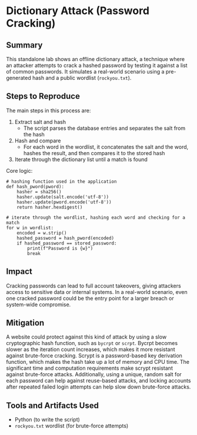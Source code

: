 # Dictionary Attack (Password Cracking)

## Summary
This standalone lab shows an offline dictionary attack, a technique where an attacker attempts to crack a hashed password by testing it against a list of common passwords. It simulates a real-world scenario using a pre-generated hash and a public wordlist (`rockyou.txt`).

## Steps to Reproduce
The main steps in this process are:

1. Extract salt and hash
    - The script parses the database entries and separates the salt from the hash
2. Hash and compare
    - For each word in the wordlist, it concatenates the salt and the word, hashes the result, and then compares it to the stored hash
3. Iterate through the dictionary list until a match is found

Core logic:
```
# hashing function used in the application
def hash_pword(pword):
    hasher = sha256()
    hasher.update(salt.encode('utf-8'))
    hasher.update(pword.encode('utf-8'))
    return hasher.hexdigest()

# iterate through the wordlist, hashing each word and checking for a match
for w in wordlist:
    encoded = w.strip()
    hashed_password = hash_pword(encoded)
    if hashed_password == stored_password:
        print(f"Password is {w}")
        break
```

## Impact
Cracking passwords can lead to full account takeovers, giving attackers access to sensitive data or internal systems. In a real-world scenario, even one cracked password could be the entry point for a larger breach or system-wide compromise.

## Mitigation
A website could protect against this kind of attack by using a slow cryptographic hash function, such as `bycrpt` or `scrpt`. Bycrpt becomes slower as the iteration count increases, which makes it more resistant against brute-force cracking. Scrypt is a password-based key derivation function, which makes the hash take up a lot of memory and CPU time. The significant time and computation requirements make scrypt resistant against brute-force attacks. Additionally, using a unique, random salt for each password can help against reuse-based attacks, and locking accounts after repeated failed login attempts can help slow down brute-force attacks.

## Tools and Artifacts Used
- Python (to write the script)
- `rockyou.txt` wordlist (for brute-force attempts)
